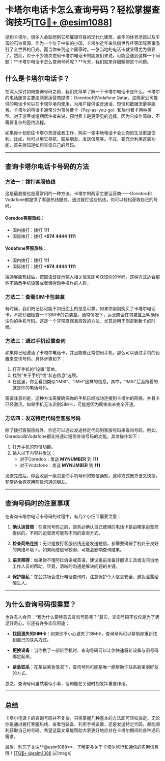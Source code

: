 # 卡塔尔电话卡怎么查询号码？轻松掌握查询技巧[[TG💪+ @esim1088](https://t.me/s/esim1088)]

提到卡塔尔，很多人会联想到它那璀璨夺目的现代化建筑、豪华的体育场馆以及丰富的石油资源。作为一个位于中东的小国，卡塔尔近年来凭借世界杯等国际赛事吸引了全世界的目光。而当你来到这个国家时，一张当地的电话卡就显得尤为重要了。然而，对于不少初次使用卡塔尔电话卡的朋友们来说，可能会遇到这样一个问题：**卡塔尔电话卡怎么查询号码呢？**今天，我们就来详细聊聊这个问题。

## 什么是卡塔尔电话卡？

在深入探讨如何查询号码之前，我们先简单了解一下卡塔尔电话卡是什么。卡塔尔的电话服务主要由两家运营商提供：Ooredoo和Vodafone Qatar。这两家公司提供的电话卡可以在卡塔尔境内使用，为用户提供语音通话、短信和数据流量等服务。卡塔尔的电话卡通常分为预付费卡（Pay-as-you-go）和后付费卡两种类型。对于游客或短期居住者来说，预付费卡是更常见的选择，因为它操作简单，不需要复杂的签约流程。

如果你计划前往卡塔尔旅游或者工作，购买一张本地电话卡会让你的生活更加便利。比如，你可以用它导航、联系朋友、发送信息等。不过，要充分利用这些功能，首先得知道如何查询自己的号码。

---

## 查询卡塔尔电话卡号码的方法

### 方法一：拨打客服热线

这是最直接也是最常用的一种方法。卡塔尔的两家主要运营商——Ooredoo和Vodafone都提供了客服热线服务。通过拨打这些热线，你可以轻松获取自己的号码。

#### Ooredoo客服热线：
- 国内拨打：拨打 **111**
- 国际拨打：拨打 **+974 4444 1111**

#### Vodafone客服热线：
- 国内拨打：拨打 **111**
- 国际拨打：拨打 **+974 4444 1111**

拨通客服热线后，按照语音提示输入相关信息即可获取你的号码。这种方式适合那些不熟悉手机设置或者懒得动手操作的人群。

### 方法二：查看SIM卡包装盒

有时候，我们的记忆可能不如纸面上的信息可靠。如果你刚刚购买了卡塔尔电话卡，不妨仔细检查一下SIM卡的包装盒。通常情况下，运营商会在包装盒上明确标注你的手机号码。这是一个非常直观且高效的方法，尤其适用于刚拿到新卡的时候。

### 方法三：通过手机设置查询

如果你已经激活了卡塔尔电话卡，并且能够正常使用手机，那么可以通过手机的设置来查询号码。具体步骤如下：

1. 打开手机的“设置”菜单。
2. 找到“关于手机”或“状态信息”选项。
3. 在这里，你会看到类似“IMSI”、“IMEI”这样的信息。其中，“IMSI”后面跟着的就是你的电话号码。

需要注意的是，这种方法需要确保你的手机已经成功连接到卡塔尔的网络，并且卡已经激活。如果手机无法识别SIM卡，可能是因为网络尚未完全开通。

### 方法四：发送特定代码至客服号码

除了拨打客服热线外，你还可以通过发送特定代码到客服号码来查询号码。例如，Ooredoo和Vodafone都支持通过短信查询号码的功能。具体操作如下：

1. 打开手机的短信功能。
2. 输入以下内容并发送：
   - 对于Ooredoo：发送 **MYNUMBER** 到 **111**
   - 对于Vodafone：发送 **MYNUMBER** 到 **111**

发送完成后，你会收到一条包含你手机号码的短信通知。这种方式既方便又快捷，非常适合喜欢用短信沟通的朋友。

---

## 查询号码时的注意事项

在查询卡塔尔电话卡号码的过程中，有几个小细节需要注意：

1. **确认运营商**：在查询号码之前，请务必确认自己使用的电话卡是由哪家运营商提供的。不同的运营商可能有不同的查询方式。
   
2. **检查网络连接**：无论是拨打客服热线还是发送短信，都需要确保手机处于良好的网络环境下。如果网络信号较弱，可能会影响查询结果。

3. **语言障碍**：如果你不懂阿拉伯语或英语，建议提前准备好翻译工具或询问当地工作人员的帮助。毕竟，清晰的沟通是解决问题的关键。

4. **保护隐私**：在公共场合进行电话查询时，注意保护个人信息安全，避免泄露给陌生人。

---

## 为什么查询号码很重要？

也许有人会问：“我为什么要特意去查询号码呢？”其实，查询号码不仅仅是为了满足好奇心，它还有许多实际用途：

- **找回遗失的SIM卡**：如果你不小心遗失了SIM卡，查询号码可以帮助你重新找到自己的联系方式。
  
- **更换设备**：当你换了一部新手机时，查询号码可以让你快速将新设备与旧号码绑定起来。

- **紧急联系**：在某些紧急情况下，查询号码可能是唯一能帮助你联系到亲朋好友的方式。

总之，查询号码虽然看似小事，但却能在关键时刻发挥重要作用。

---

## 总结

卡塔尔电话卡的查询号码并不复杂，只需掌握几种基本的方法即可轻松搞定。无论你是通过拨打客服热线、查看包装盒、利用手机设置，还是发送特定代码，都能顺利获取自己的号码。希望这篇文章能帮助大家更好地应对在卡塔尔期间的各种通讯需求。

最后，别忘了关注**@esim1088**，了解更多关于卡塔尔旅行和通信的实用信息哦！[[TG💪+ @esim1088](https://t.me/s/esim1088) ![Image](https://i.postimg.cc/4NQfJmqS/Snipaste-2025-05-13-00-14-12.png)]